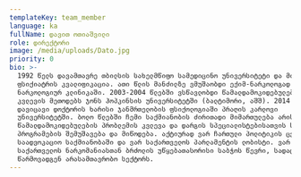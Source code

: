 ```yaml
---
templateKey: team_member
language: ka
fullName: დავით ოთიაშვილი
role: დირექტორი
image: /media/uploads/Dato.jpg
priority: 0
bio: >-
  1992 წელს დავამთავრე თბილსის სახელმწიფო სამედიცინო უნივერსიტეტი და მივიღე
  ფსიქიატრის კვალიფიკაცია. ათი წლის მანძილზე ვმუშაობდი ექიმ-ნარკოლოგად
  ნარკოლოგიურ კლინიკაში. 2003-2004 წლებში ვსწავლობდი წამალდამოკიდებულების
  კვლევის მეთოდებს ჯონს ჰოპკინსის უნივერსიტეტში (ბალტიმორი, აშშ). 2014 წელს
  დავიცავი დოქტორის ხარისი ჯანმრთელობის ფსიქოლოგიაში პრაღის კარლოვი
  უნივერსიტეტში. ბოლო წლებში ჩემი საქმიანობის ძირითადი მიმართულება არის
  წამალდამოკიდებულების პრობლემის კვლევა და დარგის სპეციალისტებისათვის სასწავლო
  პროგრამების შემუშავება და მიწოდება. აქტიურად ვარ ჩართული პოლიტიკის ცვლილების
  საადვოკაციო საქმიანობაში და ვარ საქართველოს პარლამენტის ლობისტი. ვარ
  საქართველოს ნარკომანიასთან ბრძოლის უწყებათასორისი საბჭოს წევრი, სადაც 
  წარმოვადგენ არასამთავრობო სექტორს.
---
```


